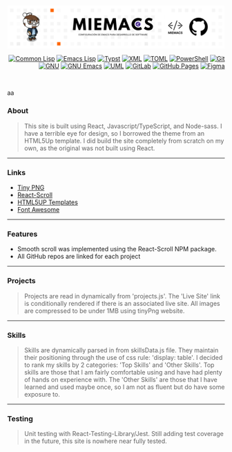 
<a href="https://github.com/JaremGallegos/miemacs.git"><img align="center" src="/assets/miemacs.png"></a>

<!-- badges -->
<div align="right">
  <!-- Redes Sociales -->
  <p>
    <a href=""><img alt="Common Lisp" src="https://img.shields.io/badge/-Common%20Lisp-%23414549?style=flat-square&logo=commonlisp"></a>
    <a href=""><img alt="Emacs Lisp" src="https://img.shields.io/badge/-Emacs%20Lisp-%23414549?style=flat-square&logo=commonlisp"></a>
    <a href=""><img alt="Typst" src="https://img.shields.io/badge/-Typst-%23414549?style=flat-square&logo=typst&logoColor=%23ffffff"></a>
    <a href=""><img alt="XML" src="https://img.shields.io/badge/-XML-%23414549?style=flat-square&logo=xml&logoColor=%23ffffff"></a>
    <a href=""><img alt="TOML" src="https://img.shields.io/badge/-TOML-%23414549?style=flat-square&logo=toml&logoColor=%23ffffff"></a>
    <a href=""><img alt="PowerShell" src="https://img.shields.io/badge/-PowerShell-%23414549?style=flat-square&logo=gnometerminal"></a>
    <a href=""><img alt="Git" src="https://img.shields.io/badge/-Git-%23414549?style=flat-square&logo=git&logoColor=%23ffffff"></a><br>
    <a href=""><img alt="GNU" src="https://img.shields.io/badge/-GNU-%23414549?style=flat-square&logo=gnu&logoColor=%23ffffff"></a>
    <a href=""><img alt="GNU Emacs" src="https://img.shields.io/badge/-GNU%20Emacs-%23414549?style=flat-square&logo=gnuemacs&logoColor=%23ffffff"></a>
    <a href=""><img alt="UML" src="https://img.shields.io/badge/-UML-%23414549?style=flat-square&logo=uml&logoColor=%23ffffff"></a>
    <a href=""><img alt="GitLab" src="https://img.shields.io/badge/-GitLab-%23414549?style=flat-square&logo=gitlab&logoColor=%23ffffff"></a>
    <a href=""><img alt="GitHub Pages" src="https://img.shields.io/badge/-GitHub%20Pages-%23414549?style=flat-square&logo=githubpages&logoColor=%23ffffff"></a>
    <a href=""><img alt="Figma" src="https://img.shields.io/badge/-Figma-%23414549?style=flat-square&logo=figma&logoColor=%23ffffff"></a>
  </p>
</div>
<br>

aa

### About
> This site is built using React, Javascript/TypeScript, and Node-sass.
I have a terrible eye for design, so I borrowed the theme from an HTML5Up template. I did build the site completely from scratch on my own, as the original was not built using React.
---
### Links
- [Tiny PNG](https://tinypng.com/)
- [React-Scroll](https://www.npmjs.com/package/react-scroll)
- [HTML5UP Templates](https://html5up.net/)
- [Font Awesome](https://fontawesome.com/)
---
### Features
- Smooth scroll was implemented using the React-Scroll NPM package. 
- All GitHub repos are linked for each project
---
### Projects
> Projects are read in dynamically from 'projects.js'. The 'Live Site' link is conditionally rendered if there is an associated live site. All images are compressed to be under 1MB using tinyPng website.
---
### Skills
> Skills are dynamically parsed in from skillsData.js file. They maintain their positioning through the use of css rule: 'display: table'.
I decided to rank my skills by 2 categories: 'Top Skills' and 'Other Skills'. Top skills are those that I am fairly comfortable using and have had plenty of hands on experience with. The 'Other Skills' are those that I have learned and used maybe once, so I am not as fluent but do have some exposure to.
---
### Testing
> Unit testing with React-Testing-Library/Jest. Still adding test coverage in the future, this site is nowhere near fully tested.

